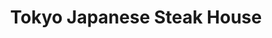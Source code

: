 ---
layout: place
title: Tokyo Japanese Steak House
permalink: /tennessee/smyrna/tokyo-japanese-steak-house.html
stateAbbr: TN
stateName: Tennessee
cityName: Smyrna
seo:
  type: restaurant
  links: http://www.tokyosmyrna.com/
place_id: ChIJzeg6YekMZIgR1EiiaUUi7G8
photos:
  - name: >-
      places/ChIJzeg6YekMZIgR1EiiaUUi7G8/photos/AeeoHcIf8lxxjBpHbhSu7J_NHufBM8HKzXvO0tEuX6p3Y-tMeDz9Ld1CzQLRqhDL_UeQ8C0JDhMT61mFGVBG5sjPVWrhZ_I89AZfLgF7Ho_YvjGzy36gz2Fdqg_3ZVzDrHL6FG-i-QmuqzrThlwZGsskliRugISJlol62qQCKeHr_b7_fOLBaH96AjTWODweBuHddmuKfaY5o8UYDznzJpayTROg83Dn5B1Kr5AJS2L_6yKu_n3zc4OdV5q5qJ1c3rbCcjwLc3maVt6eHiLCk0awGOXyZcRlzRaYHk5Egn2CFW4rHHDxjHqce7BwmGyuw1q31ZonSC7r8gzkDpQvF_WBeNxD4wlkUx8nfOoPEKeMCZwydeKWSJtXluAFQ3qJqp_vanlfmrLLTfCaGz_a36GUu0f27DpwsbB3B2ZfPdydPABcdYLY
    widthPx: 4800
    heightPx: 3600
    authorAttributions:
      - displayName: Brooke Yoder
        uri: https://maps.google.com/maps/contrib/113414552308402764242
        photoUri: >-
          https://lh3.googleusercontent.com/a-/ALV-UjW5hbAO8CIiuqmUAqeWpJ82XNLAlml_ZLILm8BWCjXSniUQlLyC=s100-p-k-no-mo
    flagContentUri: >-
      https://www.google.com/local/imagery/report/?cb_client=maps_api_places.places_api&image_key=!1e10!2sCIHM0ogKEICAgICXuO7TpAE&hl=en-US
    googleMapsUri: >-
      https://www.google.com/maps/place//data=!3m4!1e2!3m2!1sCIHM0ogKEICAgICXuO7TpAE!2e10!4m2!3m1!1s0x88640ce9613ae8cd:0x6fec224569a248d4
  - name: >-
      places/ChIJzeg6YekMZIgR1EiiaUUi7G8/photos/AeeoHcIsk95DCVUpDznv167egVPb1g755MM6sSsK1qZ1rKNr_yGJ7CfwxIq4w8RQdYLG_Htep6i4yb8Afm5v72XcT4p9urZN68DO80ygGNUBfK_HAdgpgWeH2aFo50GCN3ZHZEvVHcjx0SpWE1ySd-HgL0rdXoWqNJjkGlEOMHh2ypos5rLyy7xOyfw-S7bpXCViTcToPZRk0u1_o4bs75mjAuHx4QmugL_x7SsteE5Nds4F_shC53qh-Njmv2broPjNLSw3UEnpP0Hqg0T7AMfsgcz0T3LGQnKm6KsYUg7YXu6STw
    widthPx: 3025
    heightPx: 3024
    authorAttributions:
      - displayName: Tokyo Japanese Steak House
        uri: https://maps.google.com/maps/contrib/100532391209808378562
        photoUri: >-
          https://lh3.googleusercontent.com/a/ACg8ocIvMxau2ZR-JHJmhrrCmzV2whNRQYKI5Suw2T38cl5qHr4S1Q=s100-p-k-no-mo
    flagContentUri: >-
      https://www.google.com/local/imagery/report/?cb_client=maps_api_places.places_api&image_key=!1e10!2sAF1QipMRFqINtvPObkPoNds3k-JpYd_Dsln2-RCjIPMW&hl=en-US
    googleMapsUri: >-
      https://www.google.com/maps/place//data=!3m4!1e2!3m2!1sAF1QipMRFqINtvPObkPoNds3k-JpYd_Dsln2-RCjIPMW!2e10!4m2!3m1!1s0x88640ce9613ae8cd:0x6fec224569a248d4
  - name: >-
      places/ChIJzeg6YekMZIgR1EiiaUUi7G8/photos/AeeoHcKol7IUQMysk2ejA8DTGe51LP3-k3xgO_fpDwB8-YPnQ1kU3fPVoOZ_0S8IaHSziZ6f3WnQbnPcRHvaEA1oqjL8lp0VBmWem9SV6T1rcA9O_L1Uy09iGQOgDRPvZGTOqePjnWiI8nct40pcX1xH23wJfy4vFPbDlY-BTBoRLvS6wf185Y4DRphxDv4l0h8Q0S2uEUAMMYPXA-9xx8mE4mJXyGhhnZbLbNUc73VgbziLaNOrjYbbjjKQbJ64THYOfPbfznovTGE__UCuW3_3OAzYIoZCfS-IZqgoBtZWQfZBFG2J0qXB7vKYUW4c-ncmGe2dE1zN1b__4x2EBi7_pw5ZNuqe94aht-_mgqojgS1xrBSEMANX_wEcRNdK9xOO9I460zuph8IV3wuRSqUEaLlg_x2RUJAMROLJG_1mKOo
    widthPx: 4000
    heightPx: 2252
    authorAttributions:
      - displayName: Jose Arias
        uri: https://maps.google.com/maps/contrib/106712565505896525062
        photoUri: >-
          https://lh3.googleusercontent.com/a-/ALV-UjUvJBskjx5N6aPfMsbdfWQyqp581_gv1AgqGIYAcXolu4pYah0=s100-p-k-no-mo
    flagContentUri: >-
      https://www.google.com/local/imagery/report/?cb_client=maps_api_places.places_api&image_key=!1e10!2sCIHM0ogKEICAgIDn_7zFKQ&hl=en-US
    googleMapsUri: >-
      https://www.google.com/maps/place//data=!3m4!1e2!3m2!1sCIHM0ogKEICAgIDn_7zFKQ!2e10!4m2!3m1!1s0x88640ce9613ae8cd:0x6fec224569a248d4
  - name: >-
      places/ChIJzeg6YekMZIgR1EiiaUUi7G8/photos/AeeoHcKSmiD8TXz8KdO3VBf4SGfskdh0AHdt3Sgp7Dp7ukLLHAjdUtzEGk_unxp-Jj0-3kkyAEFJiZJOTmQR9YBpAHuYhdbShaeBwaH00f88n6o_GdcQPr3zTHyotOOqAn-JqPWqudBh8BgFu8A1lSPRqSI2hmTZn2q5j9r1a_Cs1vAjv9BTZyYBzYKN3PUJfPsCsf16amDrg-5mcmhnOLQ4qJayUduTrjQOwi3wY6oRIllBtcWpR6fo5Ns0bR67Kcz5MFl3h7aFuR1b71A7vA5bKYX8hwQ-XWZODH7Y0IAVhiKUZQ4ScDo0f8ERIsjovgVK3NxZDOw69V3wCEbx0JrRV0bDhpBqGxAb49KNUMQPh5196-adj5H53af_bLcsC5Sr_48IxdRiiU2nI66d_6l-40CrZEF1IRTGgHqlqI1CvvQMjSBSBZpJ7rGA-Q35qC7j
    widthPx: 3264
    heightPx: 2448
    authorAttributions:
      - displayName: Manuel Leonor
        uri: https://maps.google.com/maps/contrib/102921914921560295884
        photoUri: >-
          https://lh3.googleusercontent.com/a-/ALV-UjVB9CUPy3iMJ1mYVvHRivPraaWP2sRISh574688Giks3FON4qOBKw=s100-p-k-no-mo
    flagContentUri: >-
      https://www.google.com/local/imagery/report/?cb_client=maps_api_places.places_api&image_key=!1e10!2sCIABIhAA3jU3nwn6yGeqEywADyL9&hl=en-US
    googleMapsUri: >-
      https://www.google.com/maps/place//data=!3m4!1e2!3m2!1sCIABIhAA3jU3nwn6yGeqEywADyL9!2e10!4m2!3m1!1s0x88640ce9613ae8cd:0x6fec224569a248d4
  - name: >-
      places/ChIJzeg6YekMZIgR1EiiaUUi7G8/photos/AeeoHcKpLC61tutOYzul6MHdHqlG8H3RMEKPd3x1PI3GnTK6cpTQT184TXwJNvp6qRsLlfQXxnHYKK4oBKlOwtzhaFQDgybVf0UrDah-FIynqoLglYgekgOR4QSEfJQahhnqhiAO-AG10w61qU9wKJNIuLjIoYdg3xzN8s18XApA_S1ciVWp_uHEy1qNgYqQFZCCkkLKR-BOZTgtU0IcCxDVvNWlCm1Ml7oHiLotEPce8a8gRZSQCkY1gbmv47sD4MpDLHakYqyloGDzSAsCG79wYwmPsOCEiNbLROLkA0SyXpvVBSGP7BoNOfDDhhzgqO5uvNs_FWOfaEssh0fjUj9sn89h51rPmaOa51XvMdPBfeCE6vMUwokYbYU2ihPnkYAR4DiHFGDGNeLYikxwwQ2b5VVt73ISEixLJYxqtowtOA-erCVm
    widthPx: 3600
    heightPx: 4800
    authorAttributions:
      - displayName: Brooke Yoder
        uri: https://maps.google.com/maps/contrib/113414552308402764242
        photoUri: >-
          https://lh3.googleusercontent.com/a-/ALV-UjW5hbAO8CIiuqmUAqeWpJ82XNLAlml_ZLILm8BWCjXSniUQlLyC=s100-p-k-no-mo
    flagContentUri: >-
      https://www.google.com/local/imagery/report/?cb_client=maps_api_places.places_api&image_key=!1e10!2sCIHM0ogKEICAgICXuO7TlAE&hl=en-US
    googleMapsUri: >-
      https://www.google.com/maps/place//data=!3m4!1e2!3m2!1sCIHM0ogKEICAgICXuO7TlAE!2e10!4m2!3m1!1s0x88640ce9613ae8cd:0x6fec224569a248d4
  - name: >-
      places/ChIJzeg6YekMZIgR1EiiaUUi7G8/photos/AeeoHcJiZHtFEe9PS8V_FiA7cJTAv_pxrUHnl7EBTirCMGXeAqPMeS1z6xLV1YZiBAam6yyJGKrkcYFupGcQTeYXEIwg2BfSEekYe-T12B8UezPuCvIT-MakJbfwrRPaX0w7VM0jA1hQV0-jtEqzokAC48tLhleZ_wn7uJrOKfunuVceBrG0A41ohjJsbYj69yfFdeAvlpDtFlg83dq1XX4gFGJwaeJamqHaW-fUU4VVoSln6wW1a3_I_u65NJvCyjlpc87ej2BWijrgVrWsobVyyHcRB_TiIwJQZMxISA0e0YXe6iCylJU_3YlqVzrBm1TkXSlvLI9uWIb60MYPb-UUtcYH0-Tb-m9odNR0CzdOTiOpzy6K67wxYx1tO1CANnykW1-xasrb_P-KQMgylkwLDWJA0_Qw4G6BQWqOKghLTM0mcw
    widthPx: 3024
    heightPx: 4032
    authorAttributions:
      - displayName: Un cubano en Nashville Gonzalez
        uri: https://maps.google.com/maps/contrib/104308059089389800400
        photoUri: >-
          https://lh3.googleusercontent.com/a-/ALV-UjXuIZWKMfTyvwrNBrhiHtu4veC8sOeIBOUtfkT9lY4VYvVouc0R=s100-p-k-no-mo
    flagContentUri: >-
      https://www.google.com/local/imagery/report/?cb_client=maps_api_places.places_api&image_key=!1e10!2sCIHM0ogKEICAgICdiIHpFw&hl=en-US
    googleMapsUri: >-
      https://www.google.com/maps/place//data=!3m4!1e2!3m2!1sCIHM0ogKEICAgICdiIHpFw!2e10!4m2!3m1!1s0x88640ce9613ae8cd:0x6fec224569a248d4
  - name: >-
      places/ChIJzeg6YekMZIgR1EiiaUUi7G8/photos/AeeoHcL3_ARYfYmDMLgXnI3T9uUFwtODFfzwuYU1NwlwYV_3zuKCVslFAfAF3PPNjMHnS9pwAZ8kmBHl4xuwl08D3_o30MVQn_zq3VqhhZdm_z9JVomI2GKwWjGWCOnoJHgOlnwoqk7eryCZKTWrkx78X3gNEL9Ujzw4eSm8YR3pKbtDuT3pqgTNac-Yeu6QE_77DxfZwT7WiFQkCyGFuN6NgXD9I8oilrlgvag7VL8pM34vv4JR8XTr0S8ePCv1ApwJt2B3U-QwrI7GMYnvbcgIViPK3KeoyRwL3ckk4zDLmAO3o4g2yDO1XhxHZQubB2A9smE2eKCgX_sZdaL60f0C3m8B5VRJiBIwwiuPFmNWNhaFBAp9gMJ0W_jKUH7By5SnlNXhdBk-Bg7WkqBOwVQncn5hBfr9GXGhI0HPYpvxh9VvOA
    widthPx: 4000
    heightPx: 3000
    authorAttributions:
      - displayName: AR Grover
        uri: https://maps.google.com/maps/contrib/115316863579004781252
        photoUri: >-
          https://lh3.googleusercontent.com/a-/ALV-UjXbTihvvb9G89FBku4GzvkVxYfnFREoOO3-ioP8nV9HdOAIqbo=s100-p-k-no-mo
    flagContentUri: >-
      https://www.google.com/local/imagery/report/?cb_client=maps_api_places.places_api&image_key=!1e10!2sCIHM0ogKEICAgICDmpGYQQ&hl=en-US
    googleMapsUri: >-
      https://www.google.com/maps/place//data=!3m4!1e2!3m2!1sCIHM0ogKEICAgICDmpGYQQ!2e10!4m2!3m1!1s0x88640ce9613ae8cd:0x6fec224569a248d4
  - name: >-
      places/ChIJzeg6YekMZIgR1EiiaUUi7G8/photos/AeeoHcJaSPSQAp51Yc0p2hHlw_D421NVHHKseb0LAp3lz3xLxN-47vcKd4CSSRioJEUegIiURlP_wqltl6wGRbxcO0AKH4NvpEyUpzJny5-W0FQI1KqMNELHkSuiqZmQbNZd58OkOxWjzfAdKTAIKXYXqJwYdetxo3zouzBlNQbHrjKmjnBl44Dc_Ft1Br0fw42h6zm2hH2B8t2vuLxYze9A2rxqK7YBOJPMM0JVw9DfCLIjupUyF4G6KOrf24Zok30u0y7vvHLf_DHp3sPu9EZ8NJixUvC2ppHYvHz09PTZOjnCl3FCui0o6GBkR_rCJUGMeoydtBowEV-ou7PyGDubt2bHJvfhhb-MUoF9IaOML6q682CYhHEGAg6bMGz6n7Ql5bfOFORAAipJrFEwwxZ7Kh1y1_O4fQKlfnxVfMgpsd0GAw
    widthPx: 2160
    heightPx: 3840
    authorAttributions:
      - displayName: Isabel Acevedo
        uri: https://maps.google.com/maps/contrib/104186442880987001820
        photoUri: >-
          https://lh3.googleusercontent.com/a/ACg8ocLb23iMk0o312vV9NpG2Zs3ur1AdByJ7WRZEfjOFNhktqfqvMA0=s100-p-k-no-mo
    flagContentUri: >-
      https://www.google.com/local/imagery/report/?cb_client=maps_api_places.places_api&image_key=!1e10!2sCIHM0ogKEICAgIDzp7ngPg&hl=en-US
    googleMapsUri: >-
      https://www.google.com/maps/place//data=!3m4!1e2!3m2!1sCIHM0ogKEICAgIDzp7ngPg!2e10!4m2!3m1!1s0x88640ce9613ae8cd:0x6fec224569a248d4
  - name: >-
      places/ChIJzeg6YekMZIgR1EiiaUUi7G8/photos/AeeoHcJdiVndle2k0jkZZodA_Za6KV3i3hQtY-t2LY5ns366BNOtH_C4Y19OZHKblcZx2CTHLVwyfV8uYY7FLouzNRoH0CCNLF8bC9AZR_-hgQlwUsQp5wfZ904NrlizPrpSUI9tmjfYQBKzQKogNPvaj0978s3uafRL19d-9UOO0BIesShXiHExsoFtOf7Iwy570QKtBRd1UC-Fmhkq50bZmFR6dU863UGi8u7XkT6ztocigPMxQYXfFRMNaqdtGkvbVPRZEhzUpFnxdpNyugzhS9wBm2DCJcN7OY7XQ1aUI0ZY4ZyEveRgICbW0VvR3Hp3lszw4S5SeDeFd1lhc9PzQ05i_o2LTik1IsST0guvO1cxiXAnuzZqxqXFM7PMcRtSgbD-4Lu6iQ2mL07G_z1i9wwKIGlty65earOnotoZxfw_Iw
    widthPx: 4000
    heightPx: 3000
    authorAttributions:
      - displayName: AR Grover
        uri: https://maps.google.com/maps/contrib/115316863579004781252
        photoUri: >-
          https://lh3.googleusercontent.com/a-/ALV-UjXbTihvvb9G89FBku4GzvkVxYfnFREoOO3-ioP8nV9HdOAIqbo=s100-p-k-no-mo
    flagContentUri: >-
      https://www.google.com/local/imagery/report/?cb_client=maps_api_places.places_api&image_key=!1e10!2sCIHM0ogKEICAgICDmpGYAQ&hl=en-US
    googleMapsUri: >-
      https://www.google.com/maps/place//data=!3m4!1e2!3m2!1sCIHM0ogKEICAgICDmpGYAQ!2e10!4m2!3m1!1s0x88640ce9613ae8cd:0x6fec224569a248d4
  - name: >-
      places/ChIJzeg6YekMZIgR1EiiaUUi7G8/photos/AeeoHcK-29w_u_1QbOidJrQpGymY5jeHedYJQveVwP2MNYbFjrUrsCLCNjEABnisGOpNbLvUQWOP6qbaFxMrnO-IGiHY2E4OMPdJytJtl-3RoyY2skQPF_x8oX5CORvE5sSUPnIs36E-zOK2rEICGQGMOe3jLB_WQybQKl68zQS2GjOTGnyQFDiiecnCD4y5xwZlz2oOsvrsegi0nVijHq4S6ovqHKH-COXq8k2F0236Hu97XKjo6otlTvvyYm_Oi0k2ON_0nevsqhtTPqJcsuF4cx6p9jfmOoiJuyYLz0PpE-PFEHqdYrG8LQS5YjlYU92GGANNhdGriMsoESYNX9zxzEWi1bs4_82hwe7P_16pqaO3fLQ-8LGACZiXuDjC1CGMcJs6qXTOPTcXcUjDy-5ECrzLdZd1FwrOVHVN6Lz7oYsRvw
    widthPx: 3024
    heightPx: 4032
    authorAttributions:
      - displayName: Un cubano en Nashville Gonzalez
        uri: https://maps.google.com/maps/contrib/104308059089389800400
        photoUri: >-
          https://lh3.googleusercontent.com/a-/ALV-UjXuIZWKMfTyvwrNBrhiHtu4veC8sOeIBOUtfkT9lY4VYvVouc0R=s100-p-k-no-mo
    flagContentUri: >-
      https://www.google.com/local/imagery/report/?cb_client=maps_api_places.places_api&image_key=!1e10!2sCIHM0ogKEICAgICdiIH7VA&hl=en-US
    googleMapsUri: >-
      https://www.google.com/maps/place//data=!3m4!1e2!3m2!1sCIHM0ogKEICAgICdiIH7VA!2e10!4m2!3m1!1s0x88640ce9613ae8cd:0x6fec224569a248d4
address: '701 President Pl #100, Smyrna, TN 37167, USA'
street: '701 President Pl #100'
city: Smyrna
state: TN
zip: '37167'
country: USA
neighborhood: null
latitude: '35.978820'
longitude: '-86.557714'
accessibility_options:
  wheelchairAccessibleParking: true
  wheelchairAccessibleEntrance: true
  wheelchairAccessibleRestroom: true
  wheelchairAccessibleSeating: true
business_status: OPERATIONAL
name: Tokyo Japanese Steak House
google_maps_links:
  directionsUri: >-
    https://www.google.com/maps/dir//''/data=!4m7!4m6!1m1!4e2!1m2!1m1!1s0x88640ce9613ae8cd:0x6fec224569a248d4!3e0
  placeUri: https://maps.google.com/?cid=8064858714234046676
  writeAReviewUri: >-
    https://www.google.com/maps/place//data=!4m3!3m2!1s0x88640ce9613ae8cd:0x6fec224569a248d4!12e1
  reviewsUri: >-
    https://www.google.com/maps/place//data=!4m4!3m3!1s0x88640ce9613ae8cd:0x6fec224569a248d4!9m1!1b1
  photosUri: >-
    https://www.google.com/maps/place//data=!4m3!3m2!1s0x88640ce9613ae8cd:0x6fec224569a248d4!10e5
primary_type: Restaurant
opening_hours:
  regular: null
  current: null
secondary_opening_hours:
  regular:
    weekdayDescriptions: null
    type: null
  current:
    weekdayDescriptions: null
    type: null
phone: (615) 459-6988
price_level: PRICE_LEVEL_MODERATE
price_range: $20 &ndash; $30
rating: '4.6'
rating_count: 0
website: http://www.tokyosmyrna.com/
description: >-
  Discover Tokyo Japanese Steak House in Smyrna, TN$$$Tokyo Japanese Steak House
  in Smyrna, TN, delivers a lively dining vibe centered around fresh sushi and
  interactive hibachi grilling, making it a go-to spot for those seeking sushi
  restaurants near you. The menu highlights flavorful hibachi meals and classic
  Japanese fare, complemented by options like sake and signature cocktails for
  an authentic experience. With accessibility features like wheelchair-friendly
  seating and parking, it's designed to welcome everyone looking for top-rated
  sushi close to home. This casual eatery emphasizes generous portions and a
  variety of vegetarian choices, ensuring a satisfying meal for families or
  groups enjoying Japanese places near me.
generative_summary: >-
  Discover Tokyo Japanese Steak House in Smyrna, TN$$$Tokyo Japanese Steak House
  in Smyrna, TN, delivers a lively dining vibe centered around fresh sushi and
  interactive hibachi grilling, making it a go-to spot for those seeking sushi
  restaurants near you. The menu highlights flavorful hibachi meals and classic
  Japanese fare, complemented by options like sake and signature cocktails for
  an authentic experience. With accessibility features like wheelchair-friendly
  seating and parking, it's designed to welcome everyone looking for top-rated
  sushi close to home. This casual eatery emphasizes generous portions and a
  variety of vegetarian choices, ensuring a satisfying meal for families or
  groups enjoying Japanese places near me.
generative_disclosure: Summarized by AI using the Grok-3-Mini model.
reviews:
  - name: >-
      places/ChIJzeg6YekMZIgR1EiiaUUi7G8/reviews/ChZDSUhNMG9nS0VJQ0FnSUNYdU83VFJBEAE
    relativePublishTimeDescription: 6 months ago
    rating: 4
    text:
      text: >-
        We were seated right away. The chef was cooking for seven people. The
        rice portions are HUGE. My noodle portion was much smaller than the rice
        and it cost a good bit extra. The food tasted really good!! I loved the
        scallops and shrimp. The veggies are great and I LOVE the ginger
        dressing on the salad. Our chef didn’t do many tricks, didn’t toss
        shrimp in our mouth, wasn’t talkative. I wish he has more personality/
        did more of the “fun” things you typically see when eating hibachi. We
        were seated towards the end of the seven people and I did notice I got
        less scallops and chicken than the others. I wish at least for the
        scallops, since you’re paying more, that you got a certain number. It
        was overall a good experience and the food was super tasty! I will
        definetly come back. The only other negative is that the chef was messy
        (see photo) and food was flung everywhere. I really didn’t like eating
        in such a messy environment.
      languageCode: en
    originalText:
      text: >-
        We were seated right away. The chef was cooking for seven people. The
        rice portions are HUGE. My noodle portion was much smaller than the rice
        and it cost a good bit extra. The food tasted really good!! I loved the
        scallops and shrimp. The veggies are great and I LOVE the ginger
        dressing on the salad. Our chef didn’t do many tricks, didn’t toss
        shrimp in our mouth, wasn’t talkative. I wish he has more personality/
        did more of the “fun” things you typically see when eating hibachi. We
        were seated towards the end of the seven people and I did notice I got
        less scallops and chicken than the others. I wish at least for the
        scallops, since you’re paying more, that you got a certain number. It
        was overall a good experience and the food was super tasty! I will
        definetly come back. The only other negative is that the chef was messy
        (see photo) and food was flung everywhere. I really didn’t like eating
        in such a messy environment.
      languageCode: en
    authorAttribution:
      displayName: Brooke Yoder
      uri: https://www.google.com/maps/contrib/113414552308402764242/reviews
      photoUri: >-
        https://lh3.googleusercontent.com/a-/ALV-UjW5hbAO8CIiuqmUAqeWpJ82XNLAlml_ZLILm8BWCjXSniUQlLyC=s128-c0x00000000-cc-rp-mo-ba5
    publishTime: '2024-10-13T03:43:17.851003Z'
    flagContentUri: >-
      https://www.google.com/local/review/rap/report?postId=ChZDSUhNMG9nS0VJQ0FnSUNYdU83VFJBEAE&d=17924085&t=1
    googleMapsUri: >-
      https://www.google.com/maps/reviews/data=!4m6!14m5!1m4!2m3!1sChZDSUhNMG9nS0VJQ0FnSUNYdU83VFJBEAE!2m1!1s0x88640ce9613ae8cd:0x6fec224569a248d4
  - name: >-
      places/ChIJzeg6YekMZIgR1EiiaUUi7G8/reviews/ChZDSUhNMG9nS0VJQ0FnSUN2bHBhUUxBEAE
    relativePublishTimeDescription: 4 months ago
    rating: 4
    text:
      text: >-
        Took a while for someone to greet us after we were seated. My initial
        order came out incorrect. The California rolls were bland, I don’t
        recommend at all. The hibachi chicken seemed extremely salty. The
        hibachi shrimp however was better. There was a hair in my plate, they
        addressed the issue and made me a new plate which was good.
      languageCode: en
    originalText:
      text: >-
        Took a while for someone to greet us after we were seated. My initial
        order came out incorrect. The California rolls were bland, I don’t
        recommend at all. The hibachi chicken seemed extremely salty. The
        hibachi shrimp however was better. There was a hair in my plate, they
        addressed the issue and made me a new plate which was good.
      languageCode: en
    authorAttribution:
      displayName: Shon H
      uri: https://www.google.com/maps/contrib/110658708024785560677/reviews
      photoUri: >-
        https://lh3.googleusercontent.com/a/ACg8ocJps5dUPznnOJEJflTTIIiBc9cFyz-G_av7zzwRzj_PAh78nw=s128-c0x00000000-cc-rp-mo-ba4
    publishTime: '2024-12-10T17:45:14.337062Z'
    flagContentUri: >-
      https://www.google.com/local/review/rap/report?postId=ChZDSUhNMG9nS0VJQ0FnSUN2bHBhUUxBEAE&d=17924085&t=1
    googleMapsUri: >-
      https://www.google.com/maps/reviews/data=!4m6!14m5!1m4!2m3!1sChZDSUhNMG9nS0VJQ0FnSUN2bHBhUUxBEAE!2m1!1s0x88640ce9613ae8cd:0x6fec224569a248d4
  - name: >-
      places/ChIJzeg6YekMZIgR1EiiaUUi7G8/reviews/ChZDSUhNMG9nS0VJQ0FnTUNJd295NEVBEAE
    relativePublishTimeDescription: a week ago
    rating: 5
    text:
      text: >-
        I would give it 6 starts if I could. Best Japanese steakhouse we have
        been to. Portions? I literally needed 2 boxes for my leftovers. Food was
        amazing! Chef was friendly and did tricks for the kids which they loved.
        Parking was a pain but just park at the Dunkin across the street.
      languageCode: en
    originalText:
      text: >-
        I would give it 6 starts if I could. Best Japanese steakhouse we have
        been to. Portions? I literally needed 2 boxes for my leftovers. Food was
        amazing! Chef was friendly and did tricks for the kids which they loved.
        Parking was a pain but just park at the Dunkin across the street.
      languageCode: en
    authorAttribution:
      displayName: Angad
      uri: https://www.google.com/maps/contrib/109027421166210292276/reviews
      photoUri: >-
        https://lh3.googleusercontent.com/a-/ALV-UjU-2Oo27uKtP_tnlWYzfFr_IW5iIl2cxHYLkUSPoCofcqnjUjPk=s128-c0x00000000-cc-rp-mo-ba2
    publishTime: '2025-03-31T12:23:18.750354Z'
    flagContentUri: >-
      https://www.google.com/local/review/rap/report?postId=ChZDSUhNMG9nS0VJQ0FnTUNJd295NEVBEAE&d=17924085&t=1
    googleMapsUri: >-
      https://www.google.com/maps/reviews/data=!4m6!14m5!1m4!2m3!1sChZDSUhNMG9nS0VJQ0FnTUNJd295NEVBEAE!2m1!1s0x88640ce9613ae8cd:0x6fec224569a248d4
  - name: >-
      places/ChIJzeg6YekMZIgR1EiiaUUi7G8/reviews/ChdDSUhNMG9nS0VJQ0FnTUNRZ0xpVi1BRRAB
    relativePublishTimeDescription: a month ago
    rating: 1
    text:
      text: >-
        DO NOT GO HERE!! We would give this place zero stars if possible. Not
        sure how they have such high ratings but compared to other hibachi
        places in and around the Nashville area this place was down right
        horrible.

        The food was bad as the inexperienced chefs over cooked pretty much
        everything. As far as entertainment by the chef the best they could do
        was very  loud beat boxing on the grill with their utensils. Spilling
        sauce all over the table and not cleaning it up. The service was very
        slow and no one to clear your empty dishes during the meal. Everything
        just left to pile up.

        Segregated seating, like you gotta put only people that look a like
        together.

        JUST GROSS STAY AWAY!!
      languageCode: en
    originalText:
      text: >-
        DO NOT GO HERE!! We would give this place zero stars if possible. Not
        sure how they have such high ratings but compared to other hibachi
        places in and around the Nashville area this place was down right
        horrible.

        The food was bad as the inexperienced chefs over cooked pretty much
        everything. As far as entertainment by the chef the best they could do
        was very  loud beat boxing on the grill with their utensils. Spilling
        sauce all over the table and not cleaning it up. The service was very
        slow and no one to clear your empty dishes during the meal. Everything
        just left to pile up.

        Segregated seating, like you gotta put only people that look a like
        together.

        JUST GROSS STAY AWAY!!
      languageCode: en
    authorAttribution:
      displayName: Paula C
      uri: https://www.google.com/maps/contrib/106231357160701587724/reviews
      photoUri: >-
        https://lh3.googleusercontent.com/a/ACg8ocKU9bK5CNyn3Y78CLxjdRnJudpcfTcuUunEETQGXn4S0mXCNQ=s128-c0x00000000-cc-rp-mo-ba2
    publishTime: '2025-03-01T00:07:07.373218Z'
    flagContentUri: >-
      https://www.google.com/local/review/rap/report?postId=ChdDSUhNMG9nS0VJQ0FnTUNRZ0xpVi1BRRAB&d=17924085&t=1
    googleMapsUri: >-
      https://www.google.com/maps/reviews/data=!4m6!14m5!1m4!2m3!1sChdDSUhNMG9nS0VJQ0FnTUNRZ0xpVi1BRRAB!2m1!1s0x88640ce9613ae8cd:0x6fec224569a248d4
  - name: >-
      places/ChIJzeg6YekMZIgR1EiiaUUi7G8/reviews/ChdDSUhNMG9nS0VJQ0FnSUNYMk0tcThBRRAB
    relativePublishTimeDescription: 6 months ago
    rating: 5
    text:
      text: >-
        Highly recommend checking out Tokyo Japanese Steak House! The Wife and I
        really enjoyed our meals! Everything was delicious, hot, and the staff
        were all very kind to me when I came in. Looking forward to coming back
        and enjoying another meal :)! Thank you all!
      languageCode: en
    originalText:
      text: >-
        Highly recommend checking out Tokyo Japanese Steak House! The Wife and I
        really enjoyed our meals! Everything was delicious, hot, and the staff
        were all very kind to me when I came in. Looking forward to coming back
        and enjoying another meal :)! Thank you all!
      languageCode: en
    authorAttribution:
      displayName: Justin Claphan
      uri: https://www.google.com/maps/contrib/105250259093581473359/reviews
      photoUri: >-
        https://lh3.googleusercontent.com/a-/ALV-UjVEEVQbHc0ShWc1_iBJ3d005b_4vW3VmcgJDSyiJgfLQORK23c=s128-c0x00000000-cc-rp-mo-ba3
    publishTime: '2024-10-13T02:35:44.429672Z'
    flagContentUri: >-
      https://www.google.com/local/review/rap/report?postId=ChdDSUhNMG9nS0VJQ0FnSUNYMk0tcThBRRAB&d=17924085&t=1
    googleMapsUri: >-
      https://www.google.com/maps/reviews/data=!4m6!14m5!1m4!2m3!1sChdDSUhNMG9nS0VJQ0FnSUNYMk0tcThBRRAB!2m1!1s0x88640ce9613ae8cd:0x6fec224569a248d4
review_summary: >-
  What Customers Are Saying About This Sushi Spot$$$Visitors often rave about
  the delicious hibachi dishes and fresh sushi at this spot, with many
  highlighting the tasty scallops, shrimp, and flavorful ginger dressing as
  standout features. While some mention occasional hiccups like inconsistent
  portions or a messy setup during the showy cooking, the overall experience is
  praised for its generous servings and entertaining chefs who keep things fun.
  Folks appreciate the family-friendly atmosphere and quick service that makes
  it worth returning for, especially if you're hunting for the best sushi near
  me. In general, the positive vibes around the food quality and variety help
  balance any minor issues, leaving diners excited to come back for more
  Japanese-inspired meals.
review_disclosure: Summarized by AI using the Grok-3-Mini model.
parking_options:
  freeParkingLot: true
  freeStreetParking: true
  paidStreetParking: false
  valetParking: false
payment_options:
  acceptsCreditCards: true
  acceptsDebitCards: true
  acceptsCashOnly: false
  acceptsNfc: true
allow_dogs: null
curbside_pickup: null
delivery: true
dine_in: true
good_for_children: true
good_for_groups: true
good_for_sports: false
live_music: false
menu_for_children: true
outdoor_seating: false
reservable: true
restroom: true
serves_beer: true
serves_breakfast: false
serves_brunch: false
serves_cocktails: true
serves_coffee: true
serves_dinner: true
serves_dessert: true
serves_lunch: true
serves_vegetarian_food: true
serves_wine: true
takeout: true
update_category: pro
places_description: >-
  Lively hibachi-style eatery also serves made-to-order sushi, sake & signature
  cocktails.

---